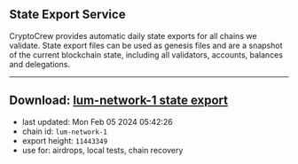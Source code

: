 ## State Export Service
CryptoCrew provides automatic daily state exports for all chains we validate. State export files can be used as genesis files and are a snapshot of the current blockchain state, including all validators, accounts, balances and delegations.

---
**Download: [lum-network-1 state export](https://dl.ccvalidators.com/SERVICE/lumnetwork/lum-network-1_export_11443349.json)**
---

- last updated: Mon Feb 05 2024 05:42:26
- chain id: `lum-network-1`
- export height: `11443349`
- use for: airdrops, local tests, chain recovery
